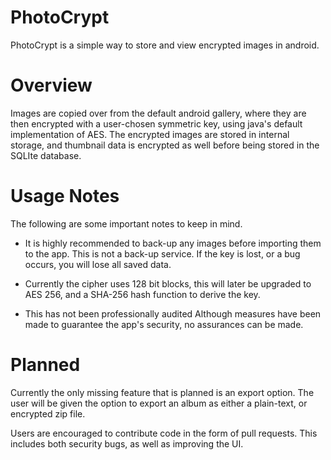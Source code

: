# PhotoCrypt

PhotoCrypt is a simple way to store and view encrypted images in android. 

# Overview 

Images are copied over from the default android gallery, where they are then encrypted with a user-chosen symmetric key,  using java's default implementation of AES. The encrypted images are stored in internal storage, and thumbnail data is encrypted as well before being stored in the SQLIte database. 

# Usage Notes

The following are some important notes to keep in mind.

  - It is highly recommended to back-up any images before importing them to the app. This is not a back-up service. If the key is lost, or a bug occurs, you will lose all saved data. 

  - Currently the cipher uses 128 bit blocks, this will later be upgraded to AES 256, and a SHA-256 hash function to derive the key.
  
  - This has not been professionally audited Although measures have been made to guarantee the app's security, no assurances can be made.
  
  
# Planned
  
  Currently the only missing feature that is planned is an export option. The user will be given the option to export an album as either a plain-text, or encrypted zip file. 
  
  Users are encouraged to contribute code in the form of pull requests. This includes both security bugs, as well as improving the UI.
  